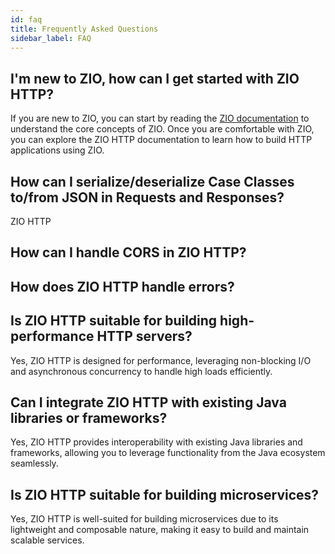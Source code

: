 ```yaml
---
id: faq
title: Frequently Asked Questions
sidebar_label: FAQ
---
```


## I'm new to ZIO, how can I get started with ZIO HTTP?

If you are new to ZIO, you can start by reading the [ZIO documentation](https://zio.dev/overview/getting-started) to understand the core concepts of ZIO. Once you are comfortable with ZIO, you can explore the ZIO HTTP documentation to learn how to build HTTP applications using ZIO.

## How can I serialize/deserialize Case Classes to/from JSON in Requests and Responses?

ZIO HTTP 

## How can I handle CORS in ZIO HTTP?

## How does ZIO HTTP handle errors?

## Is ZIO HTTP suitable for building high-performance HTTP servers?

Yes, ZIO HTTP is designed for performance, leveraging non-blocking I/O and asynchronous concurrency to handle high loads efficiently.

## Can I integrate ZIO HTTP with existing Java libraries or frameworks?

Yes, ZIO HTTP provides interoperability with existing Java libraries and frameworks, allowing you to leverage functionality from the Java ecosystem seamlessly.

## Is ZIO HTTP suitable for building microservices?

Yes, ZIO HTTP is well-suited for building microservices due to its lightweight and composable nature, making it easy to build and maintain scalable services.

